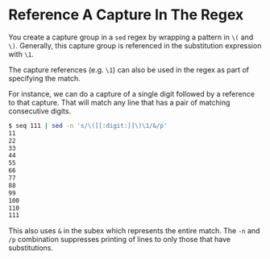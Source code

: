 # Reference A Capture In The Regex

You create a capture group in a `sed` regex by wrapping a pattern in `\(` and
`\)`. Generally, this capture group is referenced in the substitution
expression with `\1`.

The capture references (e.g. `\1`) can also be used in the regex as part of
specifying the match.

For instance, we can do a capture of a single digit followed by a reference to
that capture. That will match any line that has a pair of matching consecutive
digits.

```bash
$ seq 111 | sed -n 's/\([[:digit:]]\)\1/&/p'
11
22
33
44
55
66
77
88
99
100
110
111
```

This also uses `&` in the subex which represents the entire match. The `-n` and
`/p` combination suppresses printing of lines to only those that have
substitutions.

